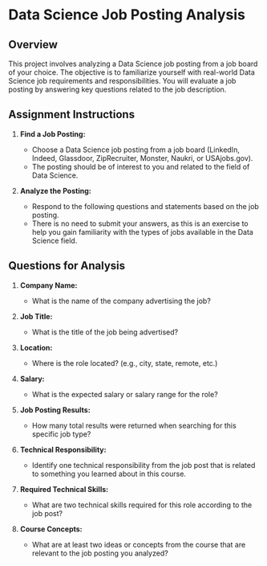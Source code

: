 # Data Science Job Posting Analysis

## Overview

This project involves analyzing a Data Science job posting from a job board of your choice. The objective is to familiarize yourself with real-world Data Science job requirements and responsibilities. You will evaluate a job posting by answering key questions related to the job description.

## Assignment Instructions

1. **Find a Job Posting:**
   - Choose a Data Science job posting from a job board (LinkedIn, Indeed, Glassdoor, ZipRecruiter, Monster, Naukri, or USAjobs.gov).
   - The posting should be of interest to you and related to the field of Data Science.

2. **Analyze the Posting:**
   - Respond to the following questions and statements based on the job posting.
   - There is no need to submit your answers, as this is an exercise to help you gain familiarity with the types of jobs available in the Data Science field.

## Questions for Analysis

1. **Company Name:**
   - What is the name of the company advertising the job?

2. **Job Title:**
   - What is the title of the job being advertised?

3. **Location:**
   - Where is the role located? (e.g., city, state, remote, etc.)

4. **Salary:**
   - What is the expected salary or salary range for the role?

5. **Job Posting Results:**
   - How many total results were returned when searching for this specific job type?

6. **Technical Responsibility:**
   - Identify one technical responsibility from the job post that is related to something you learned about in this course.

7. **Required Technical Skills:**
   - What are two technical skills required for this role according to the job post?

8. **Course Concepts:**
   - What are at least two ideas or concepts from the course that are relevant to the job posting you analyzed?
